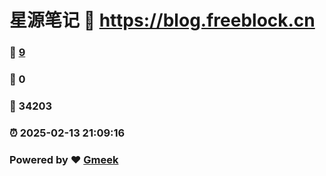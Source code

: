 # 星源笔记 :link: https://blog.freeblock.cn 
### :page_facing_up: [9](https://blog.freeblock.cn/tag.html) 
### :speech_balloon: 0 
### :hibiscus: 34203 
### :alarm_clock: 2025-02-13 21:09:16 
### Powered by :heart: [Gmeek](https://github.com/Meekdai/Gmeek)
